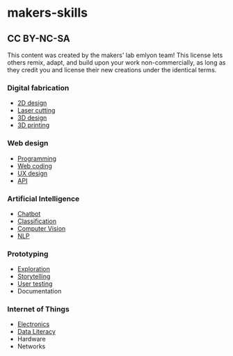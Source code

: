# makers-skills
## CC BY-NC-SA
This content was created by the makers' lab emlyon team!
This license lets others remix, adapt, and build upon your work non-commercially, as long as they credit you and license their new creations under the identical terms.

### Digital fabrication
- [2D design](https://emlyon.github.io/makers-skills/2d-design)
- [Laser cutting](https://emlyon.github.io/makers-skills/laser-cutting)
- [3D design](https://emlyon.github.io/makers-skills/3d-design)
- [3D printing](https://emlyon.github.io/makers-skills/3d-printing)

### Web design
- [Programming](https://emlyon.github.io/makers-skills/programming)
- [Web coding](https://emlyon.github.io/makers-skills/web-coding)
- [UX design](https://emlyon.github.io/makers-skills/ux-design)
- [API](https://emlyon.github.io/makers-skills/api)

### Artificial Intelligence
- [Chatbot](https://emlyon.github.io/makers-skills/chatbot)
- [Classification](https://emlyon.github.io/makers-skills/classification)
- [Computer Vision](https://emlyon.github.io/makers-skills/computer-vision)
- [NLP](https://emlyon.github.io/makers-skills/nlp)

### Prototyping
- [Exploration](https://emlyon.github.io/makers-skills/exploration)
- [Storytelling](https://emlyon.github.io/makers-skills/storytelling)
- [User testing](https://emlyon.github.io/makers-skills/user-testing)
- Documentation

### Internet of Things
- [Electronics](https://emlyon.github.io/makers-skills/electronics)
- [Data Literacy](https://emlyon.github.io/makers-skills/data-literacy)
- Hardware
- Networks
